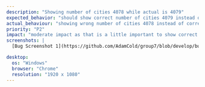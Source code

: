 ```yaml
---
description: "Showing number of cities 4078 while actual is 4079"
expected_behavior: "should show correct number of cities 4079 instead of wrong number of cities 4078 "
actual_behaviour: "showing wrong number of cities 4078 instead of correct number of cities 4079 "
priority: "P2"
impact: "moderate impact as that is a little important to show correct number of cities 4079  instead of wrong number of cities 4078 "
screenshots: |
  [Bug Screenshot 1](https://github.com/AdamCold/group7/blob/develop/bug_reports/bugs_image/bug11.png)

desktop:
  os: "Windows"
  browser: "Chrome"
  resolution: "1920 x 1080"
---
```

